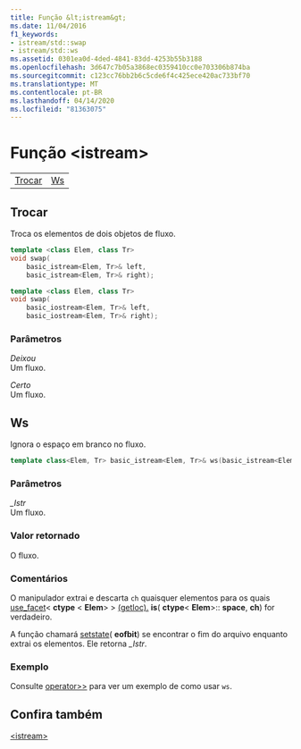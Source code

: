 ```yaml
---
title: Função &lt;istream&gt;
ms.date: 11/04/2016
f1_keywords:
- istream/std::swap
- istream/std::ws
ms.assetid: 0301ea0d-4ded-4841-83dd-4253b55b3188
ms.openlocfilehash: 3d647c7b05a3868ec0359410cc0e703306b874ba
ms.sourcegitcommit: c123cc76bb2b6c5cde6f4c425ece420ac733bf70
ms.translationtype: MT
ms.contentlocale: pt-BR
ms.lasthandoff: 04/14/2020
ms.locfileid: "81363075"
---
```

# <a name="ltistreamgt-functions"></a>Função &lt;istream&gt;

|||
|-|-|
|[Trocar](#istream_swap)|[Ws](#ws)|

## <a name="swap"></a><a name="istream_swap"></a>Trocar

Troca os elementos de dois objetos de fluxo.

```cpp
template <class Elem, class Tr>
void swap(
    basic_istream<Elem, Tr>& left,
    basic_istream<Elem, Tr>& right);

template <class Elem, class Tr>
void swap(
    basic_iostream<Elem, Tr>& left,
    basic_iostream<Elem, Tr>& right);
```

### <a name="parameters"></a>Parâmetros

*Deixou*\
Um fluxo.

*Certo*\
Um fluxo.

## <a name="ws"></a><a name="ws"></a>Ws

Ignora o espaço em branco no fluxo.

```cpp
template class<Elem, Tr> basic_istream<Elem, Tr>& ws(basic_istream<Elem, Tr>& _Istr);
```

### <a name="parameters"></a>Parâmetros

*_Istr*\
Um fluxo.

### <a name="return-value"></a>Valor retornado

O fluxo.

### <a name="remarks"></a>Comentários

O manipulador extrai e descarta `ch` quaisquer elementos para os quais [use_facet](../standard-library/basic-filebuf-class.md#open)< **ctype** \< **Elem**> > [(getloc).](../standard-library/ios-base-class.md#getloc) **is**( **ctype**\< **Elem**>:: **space**, **ch**) for verdadeiro.

A função chamará [setstate](../standard-library/basic-ios-class.md#setstate)( **eofbit**) se encontrar o fim do arquivo enquanto extrai os elementos. Ele retorna *_Istr*.

### <a name="example"></a>Exemplo

Consulte [operator>>](../standard-library/istream-operators.md#op_gt_gt) para ver um exemplo de como usar `ws`.

## <a name="see-also"></a>Confira também

[\<istream>](../standard-library/istream.md)
